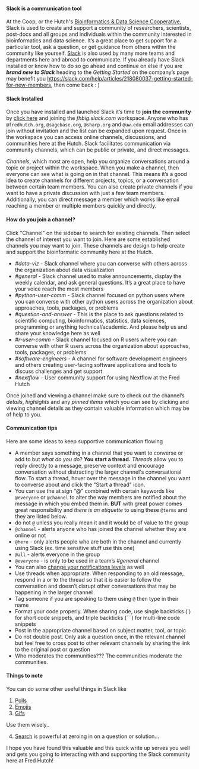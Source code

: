 #### Slack is a communication tool

At the Coop, or the Hutch's [Bioinformatics & Data Science Cooperative](https://research.fhcrc.org/coop/en.html), Slack is used to create and support a community of researchers, scientists, post-docs and all groups and individuals within the community interested in bioinformatics and data science. It’s a great place to get support for a particular tool, ask a question, or get guidance from others within the community like yourself. [Slack](https://slack.com) is also used by many more teams and departments here and abroad to communicate. If you already have Slack installed or know how to do so go ahead and continue on else if you are _**brand new to Slack**_ heading to the _Getting Started_ on the company’s page may benefit you https://slack.com/help/articles/218080037-getting-started-for-new-members, then come back : )

#### Slack Installed

Once you have installed and launched Slack it’s time to **join the community** by [click here](https://fhbig.slack.com/) and joining the _fhbig.slack.com_ workspace. Anyone who has `@fredhutch.org`, `@sagebase.org`, `@sharp.org` and `@uw.edu` email addresses can join without invitation and the list can be expanded upon request. Once in the workspace you can access online channels, discussions, and communities here at the Hutch. Slack facilitates communication via community channels, which can be public or private, and direct messages.

_Channels_, which most are open, help you organize conversations around a topic or project within the workspace. When you make a channel, then everyone can see what is going on in that channel. This means it’s a good idea to create channels for different projects, topics, or a conversation between certain team members. You can also create private channels if you want to have a private discussion with just a few team members. Additionally, you can direct message a member which works like email reaching a member or multiple members quickly and directly.

#### How do you join a channel? 

Click "Channel" on the sidebar to search for existing channels. Then select the channel of interest you want to join. Here are some established channels you may want to join. These channels are design to help create and support the bioinformatic community here at the Hutch.

- *#data-viz* - Slack channel where you can converse with others across the organization about data visualization
- *#general* - Slack channel used to make announcements, display the weekly calendar, and ask general questions. It’s a great place to have your voice reach the most members
- *#python-user-comm* - Slack channel focused on python users where you can converse with other python users across the organization about approaches, tools, packages, or problems
- *#question-and-answer* - This is the place to ask questions related to scientific computing, bioinformatics, statistics, data sciences, programming or anything technical/academic. And please help us and share your knowledge here as well
- *#r-user-comm* - Slack channel focused on R users where you can converse with other R users across the organization about approaches, tools, packages, or problems
- *#software-engineers* - A channel for software development engineers and others creating user-facing software applications and tools to discuss challenges and get support
- *#nextflow* - User community support for using Nextflow at the Fred Hutch

Once joined and viewing a channel make sure to check out the channel’s _details_, _highlights_ and any _pinned items_ which you can see by clicking and viewing channel details as they contain valuable information which may be of help to you. 

#### Communication tips

Here are some ideas to keep supportive communication flowing

- A member says something in a channel that you want to converse or add to but _what do you do_? **You start a thread.** _Threads_ allow you to reply directly to a message, preserve context and encourage conversation without distracting the larger channel's conversational flow. To start a thread, hover over the message in the channel you want to converse about and click the "Start a thread" icon.
- You can use the at sign “@” combined with certain keywords like `@everyone` or `@channel` to alter the way members are notified about the message in which you embed them in. **BUT** with great power comes great responsibility and _there is an etiquette_ to using these `@terms` and they are listed below.
- do not `@` unless you really mean it and it would be of value to the group
- `@channel` - alerts anyone who has joined the channel whether they are online or not
- `@here` - only alerts people who are both in the channel and currently using Slack (ex. time sensitive stuff use this one)
- `@all` - alerts everyone in the group
- `@everyone` - is only to be used in a team’s _#general_ channel
- You can also [change your notifications levels](https://slack.com/help/articles/201355156-guide-to-desktop-notifications) as well
- Use threads when appropriate. When responding to an old message, respond in a or to the thread so that it is easier to follow the conversation and doesn’t disrupt other conversations that may be happening in the larger channel
- Tag someone if you are speaking to them using `@` then type in their name
- Format your code properly. When sharing code, use single backticks (`) for short code snippets, and triple backticks (```) for multi-line code snippets
- Post in the appropriate channel based on subject matter, tool, or topic
- Do not double post. Only ask a question once, in the relevant channel but feel free to cross post to other relevant channels by sharing the link to the original post or question
- Who moderates the communities??? The communities moderate the communities.

#### Things to note 
You can do some other useful things in Slack like

1. [Polls](https://simplepoll.rocks/faq/)
2. [Emojis](https://slack.com/help/articles/202931348-use-emoji-and-emoticons)
3. [Gifs](https://slack.com/help/articles/204714258-giphy-for-slack)

Use them wisely..

4.	[Search](https://slack.com/help/articles/202528808-search-in-slack#) is powerful at zeroing in on a question or solution…

I hope you have found this valuable and this quick write up serves you well and gets you going to interacting with and supporting the Slack community here at Fred Hutch!